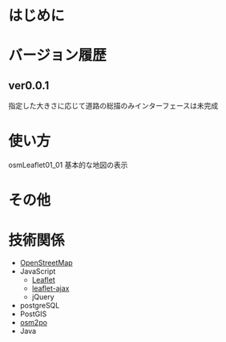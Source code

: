 # はじめに


# バージョン履歴

## ver0.0.1
指定した大きさに応じて道路の総描のみインターフェースは未完成

# 使い方
osmLeaflet01_01
基本的な地図の表示

# その他

# 技術関係
* [OpenStreetMap](http://www.openstreetmap.org/#map=13/34.9640/135.7850)
* JavaScript
    * [Leaflet](http://leafletjs.com/)
    * [leaflet-ajax](https://github.com/calvinmetcalf/leaflet-ajax)
    * jQuery
* postgreSQL
* PostGIS
* [osm2po](http://osm2po.de/)
* Java
